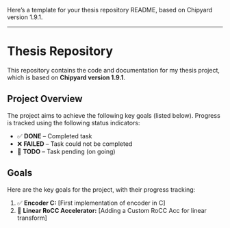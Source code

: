 Here’s a template for your thesis repository README, based on Chipyard version 1.9.1.

---

# Thesis Repository

This repository contains the code and documentation for my thesis project, which is based on **Chipyard version 1.9.1**.

## Project Overview

The project aims to achieve the following key goals (listed below). Progress is tracked using the following status indicators:
- ✅ **DONE** – Completed task
- ❌ **FAILED** – Task could not be completed
- 🚧 **TODO** – Task pending (on going) 
## Goals

Here are the key goals for the project, with their progress tracking:

1. ✅ **Encoder C:** [First implementation of encoder in C]
2. 🚧 **Linear RoCC Accelerator:** [Adding a Custom RoCC Acc for linear transform]
